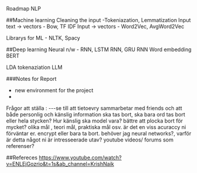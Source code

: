

Roadmap NLP

##Machine learning
Cleaning the input -Tokeniazation, Lemmatization
Input text -> vectors - Bow, TF IDF
Input -> vectors - Word2Vec, AvgWord2Vec

Librarys for ML - NLTK, Spacy

##Deep learning
Neural n/w - RNN, LSTM RNN, GRU RNN
Word embedding
BERT

LDA
tokenaziation
LLM






###Notes for Report
- new environment for the project
- 



Frågor att ställa :
 ---se till att tietoevry sammarbetar med friends och att både personlig och känslig information ska tas bort,
 ska bara ord tas bort eller hela stycken?
 Hur känslig ska model vara?
 bättre att plocka bort för mycket?
 olika mål , teori mål, praktiska mål osv.
 är det en viss acuraccy ni förväntar er.
 encrypt eller bara ta bort.
 behöver jag neural networks?, 
 varför är detta något ni är intresseerade utav?
 youtube videos/ forums som referenser?




##Refereces
https://www.youtube.com/watch?v=ENLEjGozrio&t=1s&ab_channel=KrishNaik

